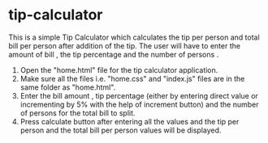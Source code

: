 # tip-calculator

This is a simple Tip Calculator which calculates the tip per person and total bill per person after addition of the tip. 
The user will have to enter the amount of bill , the tip percentage and the number of persons . 

1. Open the "home.html" file for the tip calculator application. 
2. Make sure all the files i.e. "home.css" and "index.js" files are in the same folder as "home.html".
3. Enter the bill amount , tip percentage (either by entering direct value or incrementing by 5% with the help of increment button) 
   and the number of persons for the total bill to split.
4. Press calculate button after entering all the values and the tip per person and the total bill per person values will be 
   displayed. 
